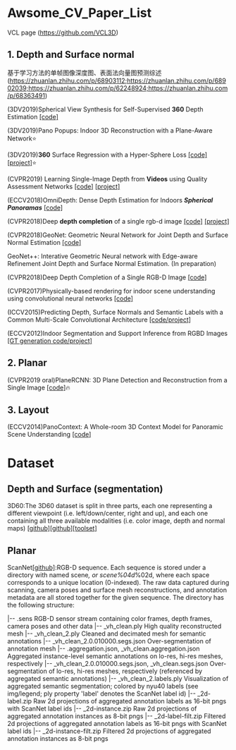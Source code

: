 # Awsome_CV_Paper_List

VCL page (https://github.com/VCL3D)

## 1. Depth and Surface normal
基于学习方法的单帧图像深度图、表面法向量图预测综述 (https://zhuanlan.zhihu.com/p/68903112;https://zhuanlan.zhihu.com/p/68902039;https://zhuanlan.zhihu.com/p/62248924;https://zhuanlan.zhihu.com/p/68363491) 

(3DV2019)Spherical View Synthesis for Self-Supervised **360** Depth Estimation [[code]](https://github.com/VCL3D/SphericalViewSynthesis)

(3DV2019)Pano Popups: Indoor 3D Reconstruction with a Plane-Aware Network⭐️

(3DV2019)**360** Surface Regression with a Hyper-Sphere Loss [[code]](https://github.com/VCL3D/HyperSphereSurfaceRegression) [[project]](https://vcl3d.github.io/HyperSphereSurfaceRegression/)⭐️

(CVPR2019) Learning Single-Image Depth from **Videos** using Quality Assessment Networks [[code]](https://github.com/princeton-vl/YouTube3D) [[project]](http://www-personal.umich.edu/~wfchen/youtube3d/)

(ECCV2018)OmniDepth: Dense Depth Estimation for Indoors ***Spherical Panoramas*** [[code]](https://github.com/meder411/OmniDepth-PyTorch)

 (CVPR2018)Deep **depth completion** of a single rgb-d image [[code]](https://github.com/yindaz/DeepCompletionRelease) [[project]](http://deepcompletion.cs.princeton.edu/)

 (CVPR2018)GeoNet: Geometric Neural Network for Joint Depth and Surface Normal Estimation [[code]](https://github.com/xjqi/GeoNet)
 
 GeoNet++: Interative Geometric Neural network with Edge-aware Refinement Joint Depth and Surface Normal Estimation. (In preparation)
 
 (CVPR2018)Deep Depth Completion of a Single RGB-D Image [[code]](https://github.com/yindaz/DeepCompletionRelease)
 
 (CVPR2017)Physically-based rendering for indoor scene understanding using convolutional neural networks [[code]](https://github.com/yindaz/surface_normal)
 
 (ICCV2015)Predicting Depth, Surface Normals and Semantic Labels with a Common Multi-Scale Convolutional Architecture [[code/project]](https://cs.nyu.edu/~deigen/dnl/)
 
 (ECCV2012)Indoor Segmentation and Support Inference from RGBD Images [[GT generation code/project]](https://cs.nyu.edu/~silberman/projects/indoor_scene_seg_sup.html)
 
 ## 2. Planar
 (CVPR2019 oral)PlaneRCNN: 3D Plane Detection and Reconstruction from a Single Image [[code]](https://github.com/NVlabs/planercnn)🔥
 
 ## 3. Layout
(ECCV2014)PanoContext: A Whole-room 3D Context Model for Panoramic Scene Understanding [[code]](https://github.com/yindaz/PanoBasic)
 
 
 # Dataset
 ## Depth and Surface (segmentation)
 3D60:The 3D60 dataset is split in three parts, each one representing a different viewpoint (i.e. left/down/center, right and up), and each one containing all three available modalities (i.e. color image, depth and normal maps) [[github]](https://vcl3d.github.io/3D60/)[[github]](https://vcl.iti.gr/360-dataset/)[[toolset]](https://github.com/VCL3D/3D60)
 
 ## Planar
 ScanNet[[github]](https://github.com/ScanNet/ScanNet):RGB-D sequence. Each sequence is stored under a directory with named scene<spaceId>_<scanId>, or scene%04d_%02d, where each space corresponds to a unique location (0-indexed). The raw data captured during scanning, camera poses and surface mesh reconstructions, and annotation metadata are all stored together for the given sequence. The directory has the following structure:
 
 <scanId>
|-- <scanId>.sens
    RGB-D sensor stream containing color frames, depth frames, camera poses and other data
|-- <scanId>_vh_clean.ply
    High quality reconstructed mesh
|-- <scanId>_vh_clean_2.ply
    Cleaned and decimated mesh for semantic annotations
|-- <scanId>_vh_clean_2.0.010000.segs.json
    Over-segmentation of annotation mesh
|-- <scanId>.aggregation.json, <scanId>_vh_clean.aggregation.json
    Aggregated instance-level semantic annotations on lo-res, hi-res meshes, respectively
|-- <scanId>_vh_clean_2.0.010000.segs.json, <scanId>_vh_clean.segs.json
    Over-segmentation of lo-res, hi-res meshes, respectively (referenced by aggregated semantic annotations)
|-- <scanId>_vh_clean_2.labels.ply
    Visualization of aggregated semantic segmentation; colored by nyu40 labels (see img/legend; ply property 'label' denotes the ScanNet label id)
|-- <scanId>_2d-label.zip
    Raw 2d projections of aggregated annotation labels as 16-bit pngs with ScanNet label ids
|-- <scanId>_2d-instance.zip
    Raw 2d projections of aggregated annotation instances as 8-bit pngs
|-- <scanId>_2d-label-filt.zip
    Filtered 2d projections of aggregated annotation labels as 16-bit pngs with ScanNet label ids
|-- <scanId>_2d-instance-filt.zip
    Filtered 2d projections of aggregated annotation instances as 8-bit pngs
 
 
 
 


